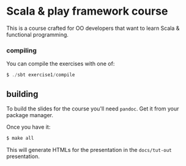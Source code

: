 # Scala & play framework course

This is a course crafted for OO developers that want to learn Scala &
functional programming.

### compiling

You can compile the exercises with one of:

```sbt
$ ./sbt exercise1/compile
```

## building

To build the slides for the course you'll need `pandoc`. Get it from
your package manager.

Once you have it:

```sh
$ make all
```

This will generate HTMLs for the presentation in the `docs/tut-out`
presentation.
